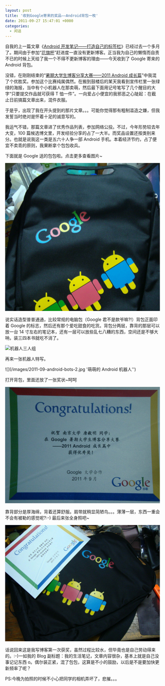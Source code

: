 ```yaml
---
layout: post
title: '收到Google寄来的奖品——Android背包一枚'
date: 2011-09-27 15:47:01 +0000
categories:
  - 闲话
---
```


自我的上一篇文章《[Android 开发笔记——打造自己的标签栏](http://blog.xianqu.org/2011/08/android-custom-tabs/)》已经过去一个多月了。期间由于参加“[花旗杯](http://www.citigroup.com/china/csts/EducationProgram/AboutEducation_CFCcn.html)”赶进度一直没有更新博客。正当我为自己的懒惰而自责不已的时候上天给了我一个不得不更新博客的理由——今天收到了 Google 寄来的 Android 背包。

没错，在刚刚结束的“[暑期大学生博客分享大赛——2011 Android 成长篇](http://www.google.com.hk/daxue/blog/)”中我混了个优胜奖。参加这个比赛纯属偶然。在搬到鼓楼后的某天我看到宣传栏里一张绿绿的海报，当中有个小机器人在那卖萌，然后最下面用记号笔写了几个醒目的大字“只要提交作品就可获得 T 恤一件”。一向爱占小便宜的我邪恶之心陡起：在截止日前搞篇文章出来，混件衣服。

于是乎，出现了我在开头提到的那片文章。。。可能你觉得那有粗制滥造之嫌，但我发誓当时绝对是怀着十足的诚意写的。

我运气不错，那篇文章进了优秀作品列表，参加网络公投。不过，今年形势较去年大变，100 篇候选博文里，开发经验分享的占了一大半。而奖品设置还按类别来分。也就是说我这一类是五六十人争一部 Android 手机。本着经济节约，占了便宜不卖乖的原则，我果断拿个包包收兵。

下面就是 Google 送的包包啦。点击更多查看图片~

![](/images/2011-09-android-backpack-1.jpg '萌劲十足的Android双肩包')

说实话造型普普通通，比较常规的电脑包（Google 君不是款爷嘛?!）背包正面印着 Google 的标志，然后还有那个爱吃甜食的吃货。背包分两层，靠背的那层可以放一台 14 寸左右的笔记本，还有一层可以放些乱七八糟的东西，空间还是不够大呐，装三四本书就吃不消了。

![](/images/2011-09-adnroid-bots-1.jpg '机器人三人组')

再来一张机器人特写。

![](/images/2011-09-android-bots-2.jpg '萌萌的 Android 机器人'')

打开背包，里面还放了一张奖状~呵呵

![](/images/2011-09-google-award.jpg '奖状一枚')

靠背部分是厚海绵，背着还算舒服。肩带就稍显简陋鸟。。。薄薄一层，东西一重会不会有被勒的感觉呢?:-) 最后来张全身照吧~

![](/images/2011-09-android-backpack-2.jpg '全身果照')

话说回来这是我写博客第一次获奖，虽然过程比较水，但毕竟也是自己劳动得来的。:-)一如我的 Blog 副标题：我的生活笔记，文章内容很杂，基本上就是自己没事记记东西 o。偶尔装正紧，混了包包，这算是不小的鼓励，以后是不是要加快更新频率了呢？

PS:今晚为拍照的时候不小心把同学的相机弄坏了，悲摧。。。
